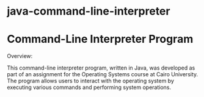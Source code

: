 # java-command-line-interpreter
# Command-Line Interpreter Program

Overview:

This command-line interpreter program, written in Java, was developed as part of an assignment for the Operating Systems course at Cairo University. The program allows users to interact with the operating system by executing various commands and performing system operations.
